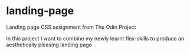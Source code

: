# landing-page
Landing page CSS assignment from The Odin Project

In this project I want to combine my newly learnt flex-skills to produce an aesthetically pleasing landing page